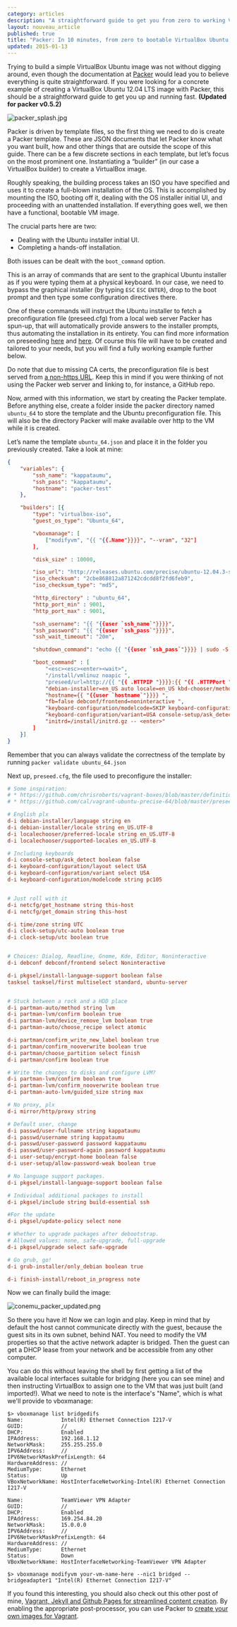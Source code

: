 ```yaml
---
category: articles
description: "A straightforward guide to get you from zero to working VirtualBox Ubuntu 12.04 LTS virtual machine image. In under 10 minutes and with minimal fuss."
layout: nouveau_article
published: true
title: "Packer: In 10 minutes, from zero to bootable VirtualBox Ubuntu 12.04"
updated: 2015-01-13
---
```


Trying to build a simple VirtualBox Ubuntu image was not without digging around, even though the documentation at [Packer](http://www.packer.io) would lead you to believe everything is quite straightforward. If you were looking for a concrete example of creating a VirtualBox Ubuntu 12.04 LTS image with Packer, this should be a straightforward guide to get you up and running fast. **(Updated for packer v0.5.2)**

![packer_splash.jpg](/uploads/packer_splash.jpg)

Packer is driven by template files, so the first thing we need to do is create a Packer template. These are JSON documents that let Packer know what you want built, how and other things that are outside the scope of this guide. There can be a few discrete sections in each template, but let’s focus on the most prominent one. Instantiating a “builder” (in our case a VirtualBox builder) to create a VirtualBox image.

Roughly speaking, the building process takes an ISO you have specified and uses it to create a full-blown installation of the OS. This is accomplished by mounting the ISO, booting off it, dealing with the OS installer initial UI, and proceeding with an unattended installation. If everything goes well, we then have a functional, bootable VM image.

The crucial parts here are two:

* Dealing with the Ubuntu installer initial UI.
* Completing a hands-off installation.

Both issues can be dealt with the `boot_command` option.

This is an array of commands that are sent to the graphical Ubuntu installer as if you were typing them at a physical keyboard. In our case, we need to bypass the graphical installer (by typing `ESC` `ESC` `ENTER`), drop to the boot prompt and then type some configuration directives there.

One of these commands will instruct the Ubuntu installer to fetch a preconfiguration file (preseed.cfg) from a local web server Packer has spun-up, that will automatically provide answers to the installer prompts, thus automating the installation in its entirety. You can find more information on preseeding [here](https://help.ubuntu.com/community/InstallCDCustomization) and [here](https://help.ubuntu.com/12.04/installation-guide/i386/appendix-preseed.html). Of course this file will have to be created and tailored to your needs, but you will find a fully working example further below.

Do note that due to missing CA certs, the preconfiguration file is best served from [a non-https URL](https://groups.google.com/forum/#!msg/packer-tool/rUPi8fhGjhY/ZjuVd4QBKX0J). Keep this in mind if you were thinking of not using the Packer web server and linking to, for instance, a GitHub repo.

Now, armed with this information, we start by creating the Packer template. Before anything else, create a folder inside the packer directory named `ubuntu_64` to store the template and the Ubuntu preconfiguration file. This will also be the directory Packer will make available over http to the VM while it is created.

Let’s name the template `ubuntu_64.json` and place it in the folder you previously created. Take a look at mine:

```json
{
    "variables": {
        "ssh_name": "kappataumu",
        "ssh_pass": "kappataumu",
        "hostname": "packer-test"
    },

    "builders": [{
        "type": "virtualbox-iso",
        "guest_os_type": "Ubuntu_64",

        "vboxmanage": [
            ["modifyvm", "{{ "{{.Name"}}}}", "--vram", "32"]
        ],

        "disk_size" : 10000,

        "iso_url": "http://releases.ubuntu.com/precise/ubuntu-12.04.3-server-amd64.iso",
        "iso_checksum": "2cbe868812a871242cdcdd8f2fd6feb9",
        "iso_checksum_type": "md5",

        "http_directory" : "ubuntu_64",
        "http_port_min" : 9001,
        "http_port_max" : 9001,

        "ssh_username": "{{ "{{user `ssh_name`"}}}}",
        "ssh_password": "{{ "{{user `ssh_pass`"}}}}",
        "ssh_wait_timeout": "20m",

        "shutdown_command": "echo {{ "{{user `ssh_pass`"}}}} | sudo -S shutdown -P now",

        "boot_command" : [
            "<esc><esc><enter><wait>",
            "/install/vmlinuz noapic ",
            "preseed/url=http://{{ "{{ .HTTPIP "}}}}:{{ "{{ .HTTPPort "}}}}/preseed.cfg ",
            "debian-installer=en_US auto locale=en_US kbd-chooser/method=us ",
            "hostname={{ "{{user `hostname`"}}}} ",
            "fb=false debconf/frontend=noninteractive ",
            "keyboard-configuration/modelcode=SKIP keyboard-configuration/layout=USA ",
            "keyboard-configuration/variant=USA console-setup/ask_detect=false ",
            "initrd=/install/initrd.gz -- <enter>"
        ]
    }]
}
```

Remember that you can always validate the correctness of the template by running `packer validate ubuntu_64.json`

Next up, `preseed.cfg`, the file used to preconfigure the installer:

```cfg
# Some inspiration:
# * https://github.com/chrisroberts/vagrant-boxes/blob/master/definitions/precise-64/preseed.cfg
# * https://github.com/cal/vagrant-ubuntu-precise-64/blob/master/preseed.cfg

# English plx
d-i debian-installer/language string en
d-i debian-installer/locale string en_US.UTF-8
d-i localechooser/preferred-locale string en_US.UTF-8
d-i localechooser/supported-locales en_US.UTF-8

# Including keyboards
d-i console-setup/ask_detect boolean false
d-i keyboard-configuration/layout select USA
d-i keyboard-configuration/variant select USA
d-i keyboard-configuration/modelcode string pc105


# Just roll with it
d-i netcfg/get_hostname string this-host
d-i netcfg/get_domain string this-host

d-i time/zone string UTC
d-i clock-setup/utc-auto boolean true
d-i clock-setup/utc boolean true


# Choices: Dialog, Readline, Gnome, Kde, Editor, Noninteractive
d-i debconf debconf/frontend select Noninteractive

d-i pkgsel/install-language-support boolean false
tasksel tasksel/first multiselect standard, ubuntu-server


# Stuck between a rock and a HDD place
d-i partman-auto/method string lvm
d-i partman-lvm/confirm boolean true
d-i partman-lvm/device_remove_lvm boolean true
d-i partman-auto/choose_recipe select atomic

d-i partman/confirm_write_new_label boolean true
d-i partman/confirm_nooverwrite boolean true
d-i partman/choose_partition select finish
d-i partman/confirm boolean true

# Write the changes to disks and configure LVM?
d-i partman-lvm/confirm boolean true
d-i partman-lvm/confirm_nooverwrite boolean true
d-i partman-auto-lvm/guided_size string max

# No proxy, plx
d-i mirror/http/proxy string

# Default user, change
d-i passwd/user-fullname string kappataumu
d-i passwd/username string kappataumu
d-i passwd/user-password password kappataumu
d-i passwd/user-password-again password kappataumu
d-i user-setup/encrypt-home boolean false
d-i user-setup/allow-password-weak boolean true

# No language support packages.
d-i	pkgsel/install-language-support boolean false

# Individual additional packages to install
d-i pkgsel/include string build-essential ssh

#For the update
d-i pkgsel/update-policy select none

# Whether to upgrade packages after debootstrap.
# Allowed values: none, safe-upgrade, full-upgrade
d-i pkgsel/upgrade select safe-upgrade

# Go grub, go!
d-i grub-installer/only_debian boolean true

d-i finish-install/reboot_in_progress note

```

Now we can finally build the image:

![conemu_packer_updated.png](/uploads/conemu_packer_updated.png)

So there you have it! Now we can login and play. Keep in mind that by default the host cannot communicate directly with the guest, because the guest sits in its own subnet, behind NAT. You need to modify the VM properties so that the active network adapter is bridged. Then the guest can get a DHCP lease from your network and be accessible from any other computer.

You can do this without leaving the shell by first getting a list of the available local interfaces suitable for bridging (here you can see mine) and then instructing VirtualBox to assign one to the VM that was just built (and imported!). What we need to note is the interface's "Name", which is what we'll provide to vboxmanage:

```
$> vboxmanage list bridgedifs
Name:            Intel(R) Ethernet Connection I217-V
GUID:            //
DHCP:            Enabled
IPAddress:       192.168.1.12
NetworkMask:     255.255.255.0
IPV6Address:     //
IPV6NetworkMaskPrefixLength: 64
HardwareAddress: //
MediumType:      Ethernet
Status:          Up
VBoxNetworkName: HostInterfaceNetworking-Intel(R) Ethernet Connection I217-V

Name:            TeamViewer VPN Adapter
GUID:            //
DHCP:            Enabled
IPAddress:       169.254.84.20
NetworkMask:     15.0.0.0
IPV6Address:     //
IPV6NetworkMaskPrefixLength: 64
HardwareAddress: //
MediumType:      Ethernet
Status:          Down
VBoxNetworkName: HostInterfaceNetworking-TeamViewer VPN Adapter

$> vboxmanage modifyvm your-vm-name-here --nic1 bridged --bridgeadapter1 "Intel(R) Ethernet Connection I217-V"
```

If you found this interesting, you should also check out this other post of mine, [Vagrant, Jekyll and Github Pages for streamlined content creation](http://kappataumu.com/articles/vagrant-jekyll-github-pages-streamlined-content-creation.html). By enabling the appropriate post-processor, you can use Packer to [create your own images for Vagrant](https://www.packer.io/intro/getting-started/vagrant.html).
